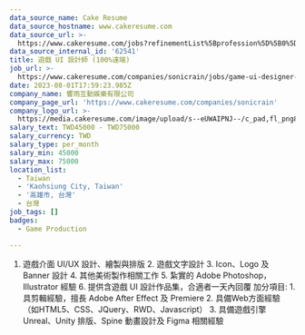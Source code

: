 ```yaml
---
data_source_name: Cake Resume
data_source_hostname: www.cakeresume.com
data_source_url: >-
  https://www.cakeresume.com/jobs?refinementList%5Bprofession%5D%5B0%5D=game-production&range%5Bsalary_range%5D%5Bmin%5D=100000
data_source_internal_id: '62541'
title: 遊戲 UI 設計師 (100%遠端)
job_url: >-
  https://www.cakeresume.com/companies/sonicrain/jobs/game-ui-designer-100-remote
date: 2023-08-01T17:59:23.985Z
company_name: 響雨互動娛樂有限公司
company_page_url: 'https://www.cakeresume.com/companies/sonicrain'
company_logo_url: >-
  https://media.cakeresume.com/image/upload/s--eUWAIPNJ--/c_pad,fl_png8,h_200,w_200/v1665990604/lkyaecn994iyt3sjg5m7.png
salary_text: TWD45000 - TWD75000
salary_currency: TWD
salary_type: per_month
salary_min: 45000
salary_max: 75000
location_list:
  - Taiwan
  - 'Kaohsiung City, Taiwan'
  - '高雄市, 台灣'
  - 台灣
job_tags: []
badges:
  - Game Production

---
```


1. 遊戲介面 UI/UX 設計、繪製與排版 2. 遊戲文字設計 3. Icon、Logo 及 Banner 設計 4. 其他美術製作相關工作 5. 紮實的 Adobe Photoshop，Illustrator 經驗 6. 提供含遊戲 UI 設計作品集，合適者一天內回覆 加分項目: 1. 具剪輯經驗，擅長 Adobe After Effect 及 Premiere 2. 具備Web方面經驗（如HTML5、CSS、JQuery、RWD、Javascript） 3. 具備遊戲引擎 Unreal、Unity 排版、Spine 動畫設計及 Figma 相關經驗